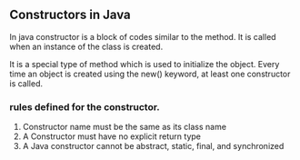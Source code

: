 ## Constructors in Java
In java constructor is a block of codes similar to the method. It is called when an instance of the class is created.

It is a special type of method which is used to initialize the object. Every time an object is created using the new() keyword, at least one constructor is called.

### rules defined for the constructor.

1. Constructor name must be the same as its class name
2. A Constructor must have no explicit return type
3. A Java constructor cannot be abstract, static, final, and synchronized
